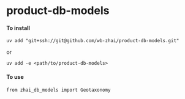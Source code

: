 # product-db-models

#### To install
```
uv add "git+ssh://git@github.com/wb-zhai/product-db-models.git"
```
or
```
uv add -e <path/to/product-db-models>
```

#### To use
```
from zhai_db_models import Geotaxonomy
```